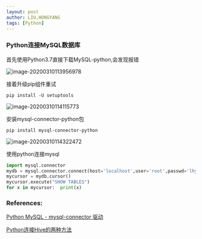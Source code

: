 ```yaml
---
layout: post
author: LIU,HONGYANG
tags: [Python]
---
```






### Python连接MySQL数据库

首先使用Python3.7直接下载MySQL-python,会发现报错



![image-20200310113956978](https://tva1.sinaimg.cn/large/00831rSTgy1gcook9ntlij30vs0e6wi4.jpg)



接着升级pip组件重试

```shell
pip install -U setuptools
```



![image-20200310114115773](https://tva1.sinaimg.cn/large/00831rSTgy1gcoollbaaxj30vk08o407.jpg)



安装mysql-connector-python包

```shell
pip install mysql-connector-python
```

![image-20200310114322472](https://tva1.sinaimg.cn/large/00831rSTgy1gcoontg1pvj31020lwgqt.jpg)



使用python连接mysql



```python
import mysql.connector
mydb = mysql.connector.connect(host='localhost',user='root',passwd='lhy942821',database='demo')
mycursor = mydb.cursor()
mycursor.execute("SHOW TABLES")
for x in mycursor:  print(x)
```







### References:



[Python MySQL - mysql-connector 驱动](https://www.runoob.com/python3/python-mysql-connector.html)

[Python连接Hive的两种方法](https://blog.csdn.net/Clany888/article/details/82989068?depth_1-utm_source=distribute.pc_relevant.none-task&utm_source=distribute.pc_relevant.none-task)